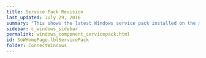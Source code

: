 ```yaml
---
title: Service Pack Revision
last_updated: July 29, 2016
summary: "This shows the latest Windows service pack installed on the machine. If nothing is shown, there are no service packs installed."
sidebar: c_windows_sidebar
permalink: windows_component_servicepack.html
id: SoWHomePage.lblServicePack
folder: ConnectWindows
---
```

